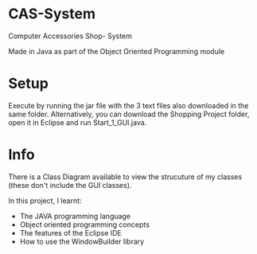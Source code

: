 # CAS-System
Computer Accessories Shop- System

Made in Java as part of the Object Oriented Programming module

# Setup
Execute by running the jar file with the 3 text files also downloaded in the same folder. 
Alternatively, you can download the Shopping Project folder, open it in Eclipse and run Start_1_GUI.java.

# Info
There is a Class Diagram available to view the strucuture of my classes (these don't include the GUI classes).

In this project, I learnt:
  * The JAVA programming language
  * Object oriented programming concepts
  * The features of the Eclipse IDE
  * How to use the WindowBuilder library
